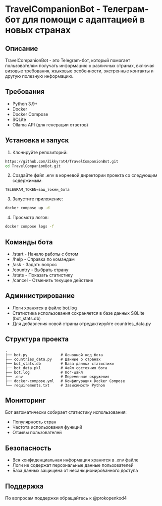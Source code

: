 # TravelCompanionBot - Телеграм-бот для помощи с адаптацией в новых странах

## Описание
TravelCompanionBot - это Telegram-бот, который помогает пользователям получать информацию о различных странах, включая визовые требования, языковые особенности, экстренные контакты и другую полезную информацию.

## Требования
- Python 3.9+
- Docker
- Docker Compose
- SQLite
- Ollama API (для генерации ответов)

## Установка и запуск

1. Клонируйте репозиторий:
```bash
https://github.com/Zikkyrat4/TravelCompanionBot.git
cd TravelCompanionBot.git
```

2. Создайте файл .env в корневой директории проекта со следующим содержимым:
```env
TELEGRAM_TOKEN=ваш_токен_бота
```

3. Запустите приложение:
```bash
docker compose up -d
```

4. Просмотр логов:
```bash
docker compose logs -f
```

## Команды бота
- /start - Начало работы с ботом
- /help - Справка по командам
- /ask - Задать вопрос
- /country - Выбрать страну
- /stats - Показать статистику
- /cancel - Отменить текущее действие

## Администрирование
- Логи хранятся в файле bot.log
- Статистика использования сохраняется в базе данных SQLite (bot_stats.db)
- Для добавления новой страны отредактируйте countries_data.py

## Структура проекта
```
.
├── bot.py               # Основной код бота
├── countries_data.py    # Данные о странах
├── bot_stats.db         # База данных статистики
├── bot_data.pkl         # Файл состояния бота
├── bot.log              # Лог-файл
├── .env                 # Переменные окружения
├── docker-compose.yml   # Конфигурация Docker Compose
└── requirements.txt     # Зависимости Python
```

## Мониторинг
Бот автоматически собирает статистику использования:
- Популярность стран
- Частота использования функций
- Отзывы пользователей

## Безопасность
- Вся конфиденциальная информация хранится в .env файле
- Логи не содержат персональные данные пользователей
- База данных защищена от несанкционированного доступа

## Поддержка
По вопросам поддержки обращайтесь к @prokopenkod4
